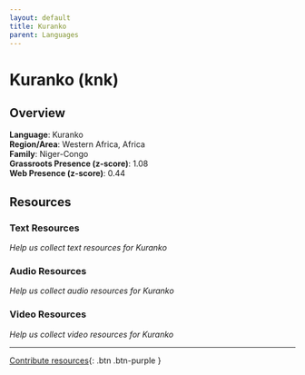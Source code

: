 ```yaml
---
layout: default
title: Kuranko
parent: Languages
---
```


# Kuranko (knk)

## Overview

**Language**: Kuranko  
**Region/Area**: Western Africa, Africa  
**Family**: Niger-Congo  
**Grassroots Presence (z-score)**: 1.08  
**Web Presence (z-score)**: 0.44  

## Resources

### Text Resources
*Help us collect text resources for Kuranko*

### Audio Resources
*Help us collect audio resources for Kuranko*

### Video Resources
*Help us collect video resources for Kuranko*

---

[Contribute resources](https://forms.office.com/e/1SfLJx3u1r){: .btn .btn-purple }
